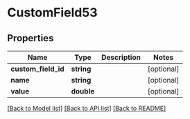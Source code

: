 # CustomField53

## Properties
Name | Type | Description | Notes
------------ | ------------- | ------------- | -------------
**custom_field_id** | **string** |  | [optional] 
**name** | **string** |  | [optional] 
**value** | **double** |  | [optional] 

[[Back to Model list]](../README.md#documentation-for-models) [[Back to API list]](../README.md#documentation-for-api-endpoints) [[Back to README]](../README.md)


